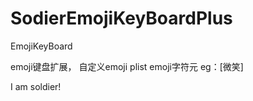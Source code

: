 # SodierEmojiKeyBoardPlus
EmojiKeyBoard


emoji键盘扩展， 自定义emoji plist
emoji字符元 eg：[微笑]



I am soldier!
